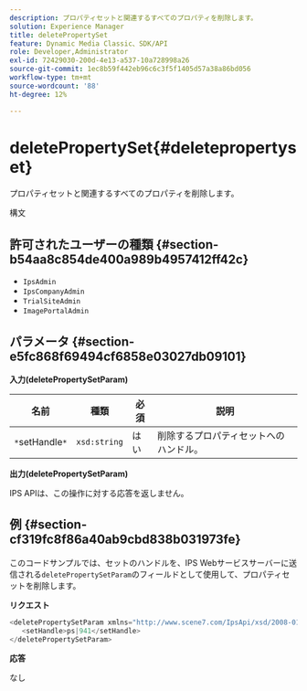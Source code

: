 ```yaml
---
description: プロパティセットと関連するすべてのプロパティを削除します。
solution: Experience Manager
title: deletePropertySet
feature: Dynamic Media Classic、SDK/API
role: Developer,Administrator
exl-id: 72429030-200d-4e13-a537-10a728998a26
source-git-commit: 1ec8b59f442eb96c6c3f5f1405d57a38a86bd056
workflow-type: tm+mt
source-wordcount: '88'
ht-degree: 12%

---
```


# deletePropertySet{#deletepropertyset}

プロパティセットと関連するすべてのプロパティを削除します。

構文

## 許可されたユーザーの種類 {#section-b54aa8c854de400a989b4957412ff42c}

* `IpsAdmin`
* `IpsCompanyAdmin`
* `TrialSiteAdmin`
* `ImagePortalAdmin`

## パラメータ {#section-e5fc868f69494cf6858e03027db09101}

**入力(deletePropertySetParam)**

| 名前 | 種類 | 必須 | 説明 |
|---|---|---|---|
| `*`setHandle`*` | `xsd:string` | はい | 削除するプロパティセットへのハンドル。 |

**出力(deletePropertySetParam)**

IPS APIは、この操作に対する応答を返しません。

## 例 {#section-cf319fc8f86a40ab9cbd838b031973fe}

このコードサンプルでは、セットのハンドルを、IPS Webサービスサーバーに送信される`deletePropertySetParam`のフィールドとして使用して、プロパティセットを削除します。

**リクエスト**

```java
<deletePropertySetParam xmlns="http://www.scene7.com/IpsApi/xsd/2008-01-15">
   <setHandle>ps|941</setHandle>
</deletePropertySetParam>
```

**応答**

なし
